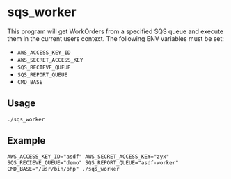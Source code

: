 # sqs_worker

This program will get WorkOrders from a specified SQS queue and execute them in the current users context. The following ENV variables must be set:

* `AWS_ACCESS_KEY_ID`
* `AWS_SECRET_ACCESS_KEY`
* `SQS_RECIEVE_QUEUE`
* `SQS_REPORT_QUEUE`
* `CMD_BASE`

## Usage

`./sqs_worker`

## Example

`AWS_ACCESS_KEY_ID="asdf" AWS_SECRET_ACCESS_KEY="zyx" SQS_RECIEVE_QUEUE="demo" SQS_REPORT_QUEUE="asdf-worker" CMD_BASE="/usr/bin/php" ./sqs_worker`
